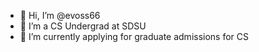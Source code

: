 - 👋 Hi, I’m @evoss66
- 👀 I’m a CS Undergrad at SDSU
- 🌱 I’m currently applying for graduate admissions for CS
